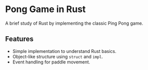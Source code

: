 # Pong Game in Rust

A brief study of Rust by implementing the classic Ping Pong game.

## Features
- Simple implementation to understand Rust basics.
- Object-like structure using `struct` and `impl`.
- Event handling for paddle movement.
